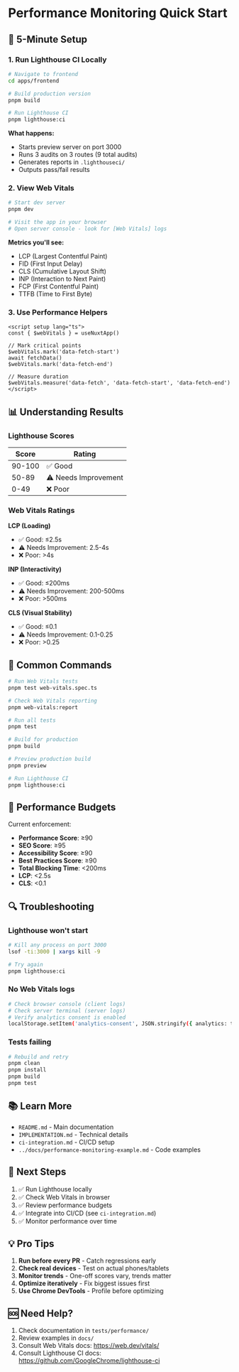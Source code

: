 # Performance Monitoring Quick Start

## 🚀 5-Minute Setup

### 1. Run Lighthouse CI Locally

```bash
# Navigate to frontend
cd apps/frontend

# Build production version
pnpm build

# Run Lighthouse CI
pnpm lighthouse:ci
```

**What happens:**
- Starts preview server on port 3000
- Runs 3 audits on 3 routes (9 total audits)
- Generates reports in `.lighthouseci/`
- Outputs pass/fail results

### 2. View Web Vitals

```bash
# Start dev server
pnpm dev

# Visit the app in your browser
# Open server console - look for [Web Vitals] logs
```

**Metrics you'll see:**
- LCP (Largest Contentful Paint)
- FID (First Input Delay)
- CLS (Cumulative Layout Shift)
- INP (Interaction to Next Paint)
- FCP (First Contentful Paint)
- TTFB (Time to First Byte)

### 3. Use Performance Helpers

```vue
<script setup lang="ts">
const { $webVitals } = useNuxtApp()

// Mark critical points
$webVitals.mark('data-fetch-start')
await fetchData()
$webVitals.mark('data-fetch-end')

// Measure duration
$webVitals.measure('data-fetch', 'data-fetch-start', 'data-fetch-end')
</script>
```

## 📊 Understanding Results

### Lighthouse Scores

| Score | Rating |
|-------|--------|
| 90-100 | ✅ Good |
| 50-89 | ⚠️ Needs Improvement |
| 0-49 | ❌ Poor |

### Web Vitals Ratings

**LCP (Loading)**
- ✅ Good: ≤2.5s
- ⚠️ Needs Improvement: 2.5-4s
- ❌ Poor: >4s

**INP (Interactivity)**
- ✅ Good: ≤200ms
- ⚠️ Needs Improvement: 200-500ms
- ❌ Poor: >500ms

**CLS (Visual Stability)**
- ✅ Good: ≤0.1
- ⚠️ Needs Improvement: 0.1-0.25
- ❌ Poor: >0.25

## 🔧 Common Commands

```bash
# Run Web Vitals tests
pnpm test web-vitals.spec.ts

# Check Web Vitals reporting
pnpm web-vitals:report

# Run all tests
pnpm test

# Build for production
pnpm build

# Preview production build
pnpm preview

# Run Lighthouse CI
pnpm lighthouse:ci
```

## 🎯 Performance Budgets

Current enforcement:
- **Performance Score**: ≥90
- **SEO Score**: ≥95
- **Accessibility Score**: ≥90
- **Best Practices Score**: ≥90
- **Total Blocking Time**: <200ms
- **LCP**: <2.5s
- **CLS**: <0.1

## 🔍 Troubleshooting

### Lighthouse won't start
```bash
# Kill any process on port 3000
lsof -ti:3000 | xargs kill -9

# Try again
pnpm lighthouse:ci
```

### No Web Vitals logs
```bash
# Check browser console (client logs)
# Check server terminal (server logs)
# Verify analytics consent is enabled
localStorage.setItem('analytics-consent', JSON.stringify({ analytics: true }))
```

### Tests failing
```bash
# Rebuild and retry
pnpm clean
pnpm install
pnpm build
pnpm test
```

## 📚 Learn More

- `README.md` - Main documentation
- `IMPLEMENTATION.md` - Technical details
- `ci-integration.md` - CI/CD setup
- `../docs/performance-monitoring-example.md` - Code examples

## 🎉 Next Steps

1. ✅ Run Lighthouse locally
2. ✅ Check Web Vitals in browser
3. ✅ Review performance budgets
4. ✅ Integrate into CI/CD (see `ci-integration.md`)
5. ✅ Monitor performance over time

## 💡 Pro Tips

1. **Run before every PR** - Catch regressions early
2. **Check real devices** - Test on actual phones/tablets
3. **Monitor trends** - One-off scores vary, trends matter
4. **Optimize iteratively** - Fix biggest issues first
5. **Use Chrome DevTools** - Profile before optimizing

## 🆘 Need Help?

1. Check documentation in `tests/performance/`
2. Review examples in `docs/`
3. Consult Web Vitals docs: https://web.dev/vitals/
4. Consult Lighthouse CI docs: https://github.com/GoogleChrome/lighthouse-ci
